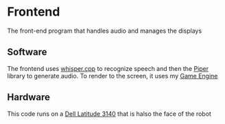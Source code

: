 # Frontend
The front-end program that handles audio and manages the displays

## Software
The frontend uses [whisper.cpp]() to recognize speech and then the [Piper]() library to generate audio. To render to the screen, it uses my [Game Engine](https://github.com/samthedev32/Artifex)

## Hardware
This code runs on a [Dell Latitude 3140]() that is halso the face of the robot